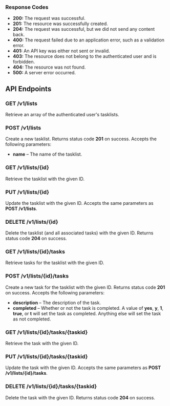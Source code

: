 

### Response Codes

* **200:** The request was successful.
* **201:** The resource was successfully created.
* **204:** The request was successful, but we did not send any content back.
* **400:** The request failed due to an application error, such as a validation error.
* **401:** An API key was either not sent or invalid.
* **403:** The resource does not belong to the authenticated user and is forbidden.
* **404:** The resource was not found.
* **500:** A server error occurred.

## API Endpoints

### GET /v1/lists

Retrieve an array of the authenticated user's tasklists.

### POST /v1/lists

Create a new tasklist. Returns status code **201** on success. Accepts the following parameters:

* **name** &ndash; The name of the tasklist.

### GET /v1/lists/{id}

Retrieve the tasklist with the given ID.

### PUT /v1/lists/{id}

Update the tasklist with the given ID. Accepts the same parameters as **POST /v1/lists**.

### DELETE /v1/lists/{id}

Delete the tasklist (and all associated tasks) with the given ID. Returns status code **204** on success.

### GET /v1/lists/{id}/tasks

Retrieve tasks for the tasklist with the given ID.

### POST /v1/lists/{id}/tasks

Create a new task for the tasklist with the given ID. Returns status code **201** on success. Accepts the following parameters:

* **description** &ndash; The description of the task.
* **completed** &ndash; Whether or not the task is completed. A value of **yes**, **y**, **1**, **true**, or **t** will set the task as completed. Anything else will set the task as not completed.

### GET /v1/lists/{id}/tasks/{taskid}

Retrieve the task with the given ID.

### PUT /v1/lists/{id}/tasks/{taskid}

Update the task with the given ID. Accepts the same parameters as **POST /v1/lists/{id}/tasks**.

### DELETE /v1/lists/{id}/tasks/{taskid}

Delete the task with the given ID. Returns status code **204** on success.
